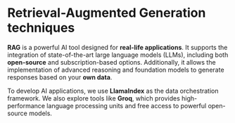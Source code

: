 # Retrieval-Augmented Generation techniques 

**RAG** is a powerful AI tool designed for **real-life applications**. It supports the integration of state-of-the-art large language models (LLMs), including both **open-source** and subscription-based options. Additionally, it allows the implementation of advanced reasoning and foundation models to generate responses based on your **own data**.

To develop AI applications, we use **LlamaIndex** as the data orchestration framework. We also explore tools like **Groq**, which provides high-performance language processing units and free access to powerful open-source models.
